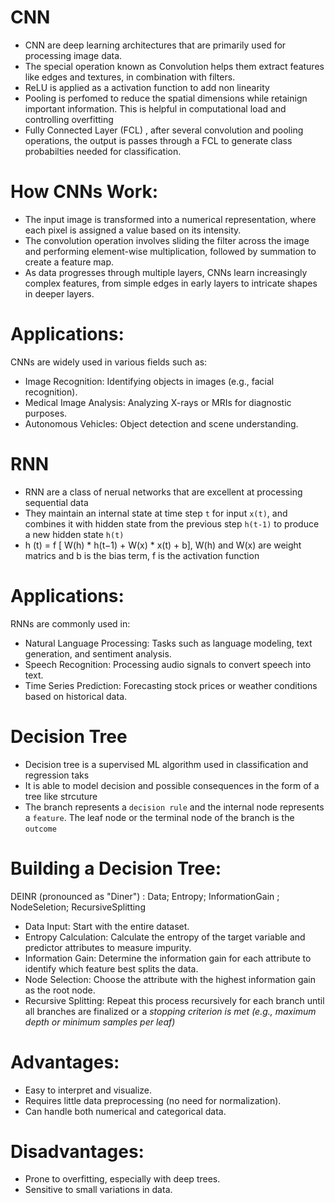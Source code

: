 CNN
==========
* CNN are deep learning architectures that are primarily used for processing image data. 
* The special operation known as Convolution helps them extract features like edges and textures, in combination with filters.
* ReLU is applied as a activation function to add non linearity
* Pooling is perfomed to reduce the spatial dimensions while retainign important information. This is helpful in computational load and controlling overfitting
* Fully Connected Layer (FCL) , after several convolution and pooling operations, the output is passes through a FCL to generate class probabilties needed for classification.

How CNNs Work:
==========
* The input image is transformed into a numerical representation, where each pixel is assigned a value based on its intensity.
* The convolution operation involves sliding the filter across the image and performing element-wise multiplication, followed by summation to create a feature map.
* As data progresses through multiple layers, CNNs learn increasingly complex features, from simple edges in early layers to intricate shapes in deeper layers.

Applications:
==========
CNNs are widely used in various fields such as:
* Image Recognition: Identifying objects in images (e.g., facial recognition).
* Medical Image Analysis: Analyzing X-rays or MRIs for diagnostic purposes.
* Autonomous Vehicles: Object detection and scene understanding.

RNN
==========
* RNN are a class of nerual networks that are excellent at processing sequential data
* They maintain an internal state at time step `t` for input `x(t)`, and combines it with hidden state from the previous step `h(t-1)` to produce a new hidden state `h(t)`
* h (t) = f [ W(h) * h(t−1)  + W(x) * x(t) + b], W(h) and W(x) are weight matrics and b is the bias term, f is the activation function

Applications:
==========
RNNs are commonly used in:
* Natural Language Processing: Tasks such as language modeling, text generation, and sentiment analysis.
* Speech Recognition: Processing audio signals to convert speech into text.
* Time Series Prediction: Forecasting stock prices or weather conditions based on historical data.

Decision Tree
==========
* Decision tree is a supervised ML algorithm used in classification and regression taks
* It is able to model decision and possible consequences in the form of a tree like strcuture
* The branch represents a `decision rule` and the internal node represents a `feature`. The leaf node or the terminal node of the branch is the `outcome`

Building a Decision Tree:
==========
DEINR (pronounced as "Diner") : Data; Entropy; InformationGain ; NodeSeletion; RecursiveSplitting
* Data Input: Start with the entire dataset.
* Entropy Calculation: Calculate the entropy of the target variable and predictor attributes to measure impurity.
* Information Gain: Determine the information gain for each attribute to identify which feature best splits the data.
* Node Selection: Choose the attribute with the highest information gain as the root node.
* Recursive Splitting: Repeat this process recursively for each branch until all branches are finalized or a *stopping criterion is met (e.g., maximum depth or minimum samples per leaf)*

Advantages:
==========
* Easy to interpret and visualize.
* Requires little data preprocessing (no need for normalization).
* Can handle both numerical and categorical data.

Disadvantages:
============
* Prone to overfitting, especially with deep trees.
* Sensitive to small variations in data.


